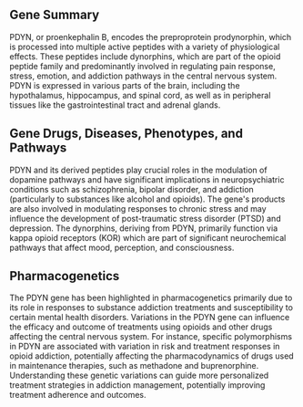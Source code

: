 ## Gene Summary
PDYN, or proenkephalin B, encodes the preproprotein prodynorphin, which is processed into multiple active peptides with a variety of physiological effects. These peptides include dynorphins, which are part of the opioid peptide family and predominantly involved in regulating pain response, stress, emotion, and addiction pathways in the central nervous system. PDYN is expressed in various parts of the brain, including the hypothalamus, hippocampus, and spinal cord, as well as in peripheral tissues like the gastrointestinal tract and adrenal glands.

## Gene Drugs, Diseases, Phenotypes, and Pathways
PDYN and its derived peptides play crucial roles in the modulation of dopamine pathways and have significant implications in neuropsychiatric conditions such as schizophrenia, bipolar disorder, and addiction (particularly to substances like alcohol and opioids). The gene's products are also involved in modulating responses to chronic stress and may influence the development of post-traumatic stress disorder (PTSD) and depression. The dynorphins, deriving from PDYN, primarily function via kappa opioid receptors (KOR) which are part of significant neurochemical pathways that affect mood, perception, and consciousness.

## Pharmacogenetics
The PDYN gene has been highlighted in pharmacogenetics primarily due to its role in responses to substance addiction treatments and susceptibility to certain mental health disorders. Variations in the PDYN gene can influence the efficacy and outcome of treatments using opioids and other drugs affecting the central nervous system. For instance, specific polymorphisms in PDYN are associated with variation in risk and treatment responses in opioid addiction, potentially affecting the pharmacodynamics of drugs used in maintenance therapies, such as methadone and buprenorphine. Understanding these genetic variations can guide more personalized treatment strategies in addiction management, potentially improving treatment adherence and outcomes.